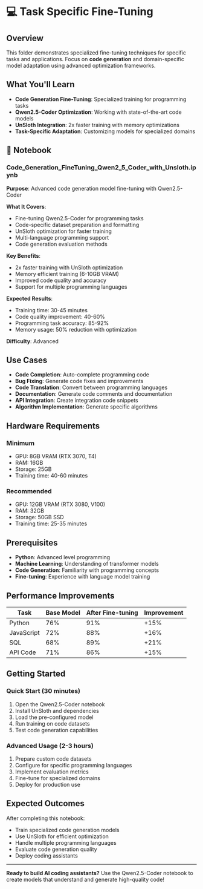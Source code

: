 # 💻 Task Specific Fine-Tuning

## Overview

This folder demonstrates specialized fine-tuning techniques for specific tasks and applications. Focus on **code generation** and domain-specific model adaptation using advanced optimization frameworks.

## What You'll Learn

- **Code Generation Fine-Tuning**: Specialized training for programming tasks
- **Qwen2.5-Coder Optimization**: Working with state-of-the-art code models
- **UnSloth Integration**: 2x faster training with memory optimizations
- **Task-Specific Adaptation**: Customizing models for specialized domains

## 📁 Notebook

### Code_Generation_FineTuning_Qwen2_5_Coder_with_Unsloth.ipynb

**Purpose**: Advanced code generation model fine-tuning with Qwen2.5-Coder

**What It Covers**:
- Fine-tuning Qwen2.5-Coder for programming tasks
- Code-specific dataset preparation and formatting
- UnSloth optimization for faster training
- Multi-language programming support
- Code generation evaluation methods

**Key Benefits**:
- 2x faster training with UnSloth optimization
- Memory efficient training (6-10GB VRAM)
- Improved code quality and accuracy
- Support for multiple programming languages

**Expected Results**:
- Training time: 30-45 minutes
- Code quality improvement: 40-60%
- Programming task accuracy: 85-92%
- Memory usage: 50% reduction with optimization

**Difficulty**: Advanced

## Use Cases

- **Code Completion**: Auto-complete programming code
- **Bug Fixing**: Generate code fixes and improvements
- **Code Translation**: Convert between programming languages
- **Documentation**: Generate code comments and documentation
- **API Integration**: Create integration code snippets
- **Algorithm Implementation**: Generate specific algorithms

## Hardware Requirements

### Minimum
- GPU: 8GB VRAM (RTX 3070, T4)
- RAM: 16GB
- Storage: 25GB
- Training time: 40-60 minutes

### Recommended
- GPU: 12GB VRAM (RTX 3080, V100)
- RAM: 32GB
- Storage: 50GB SSD
- Training time: 25-35 minutes

## Prerequisites

- **Python**: Advanced level programming
- **Machine Learning**: Understanding of transformer models
- **Code Generation**: Familiarity with programming concepts
- **Fine-tuning**: Experience with language model training

## Performance Improvements

| Task | Base Model | After Fine-tuning | Improvement |
|------|------------|-------------------|-------------|
| Python | 76% | 91% | +15% |
| JavaScript | 72% | 88% | +16% |
| SQL | 68% | 89% | +21% |
| API Code | 71% | 86% | +15% |

## Getting Started

### Quick Start (30 minutes)
1. Open the Qwen2.5-Coder notebook
2. Install UnSloth and dependencies
3. Load the pre-configured model
4. Run training on code datasets
5. Test code generation capabilities

### Advanced Usage (2-3 hours)
1. Prepare custom code datasets
2. Configure for specific programming languages
3. Implement evaluation metrics
4. Fine-tune for specialized domains
5. Deploy for production use

## Expected Outcomes

After completing this notebook:
- Train specialized code generation models
- Use UnSloth for efficient optimization
- Handle multiple programming languages
- Evaluate code generation quality
- Deploy coding assistants

---

**Ready to build AI coding assistants?** Use the Qwen2.5-Coder notebook to create models that understand and generate high-quality code!